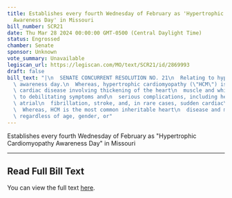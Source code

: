 ```yaml
---
title: Establishes every fourth Wednesday of February as 'Hypertrophic Cardiomyopathy
  Awareness Day' in Missouri
bill_number: SCR21
date: Thu Mar 28 2024 00:00:00 GMT-0500 (Central Daylight Time)
status: Engrossed
chamber: Senate
sponsor: Unknown
vote_summary: Unavailable
legiscan_url: https://legiscan.com/MO/text/SCR21/id/2869993
draft: false
bill_text: "|\n  SENATE CONCURRENT RESOLUTION NO. 21\n  Relating to hypertrophic cardiomyopathy\
  \ awareness day.\n  Whereas, hypertrophic cardiomyopathy (\"HCM\") is a\n  chronic\
  \ cardiac disease involving thickening of the heart\n  muscle and which may lead\
  \ to debilitating symptoms and\n  serious complications, including heart failure,\
  \ atrial\n  fibrillation, stroke, and, in rare cases, sudden cardiac\n  death; and\n\
  \  Whereas, HCM is the most common inheritable heart\n  disease and may affect anyone,\
  \ regardless of age, gender, or"
---
```

Establishes every fourth Wednesday of February as "Hypertrophic Cardiomyopathy Awareness Day" in Missouri

---

## Read Full Bill Text

You can view the full text [here](https://legiscan.com/MO/text/SCR21/id/2869993).
